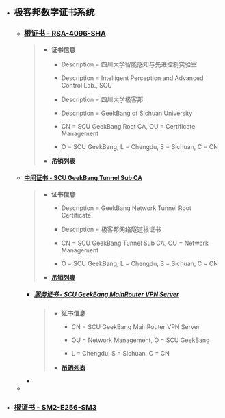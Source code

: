 - ## 极客邦数字证书系统

  - ### [根证书 - RSA-4096-SHA](GeekBang/CA.cer)

    > - **证书信息**
    >
    >   - Description = 四川大学智能感知与先进控制实验室
    >
    >   - Description = Intelligent Perception and Advanced Control Lab., SCU
    >
    >   - Description = 四川大学极客邦
    >
    >   - Description = GeekBang of Sichuan University
    >
    >   - CN = SCU GeekBang Root CA, OU = Certificate Management
    >
    >   - O = SCU GeekBang, L = Chengdu, S = Sichuan, C = CN
    >
    > - **[吊销列表](GeekBang/CRL/CA.crl)**

  - #### [中间证书 - SCU GeekBang Tunnel Sub CA](GeekBang/TSC.cer)

    > - **证书信息**
    >
    >   - Description = GeekBang Network Tunnel Root Certificate
    >
    >   - Description = 极客邦网络隧道根证书
    >
    >   - CN = SCU GeekBang Tunnel Sub CA, OU = Network Management
    >
    >   - O = SCU GeekBang, L = Chengdu, S = Sichuan, C = CN
    >
    > - **[吊销列表](GeekBang/CRL/TSC.crl)**

    - ##### [服务证书 - SCU GeekBang MainRouter VPN Server](GeekBang/MR-VPNS.cer)

      > - **证书信息**
      >
      >   - CN = SCU GeekBang MainRouter VPN Server
      >
      >   - OU = Network Management, O = SCU GeekBang
      >
      >   - L = Chengdu, S = Sichuan, C = CN
      >
      > - **[吊销列表](GeekBang/CRL/MR-VPNS.crl)**

    - 

  - 

- ### [根证书 - SM2-E256-SM3](GeekBang/CA-SM2.cer)